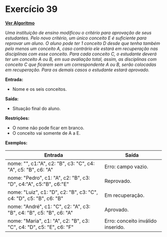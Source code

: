 # Exercício 39

[**Ver Algoritmo**](Algoritmo39.md)

*Uma instituição de ensino modificou o critério para aprovação de seus estudantes. Pelo novo critério, um único conceito E é suficiente para reprovar um aluno. O aluno pode ter 1 conceito D desde que tenha também pelo menos um conceito A, caso contrário ele estará em recuperação nas disciplinas com esse conceito. Para cada conceito C, o estudante deverá ter um conceito A ou B, em sua avaliação total, assim, as disciplinas com conceito C que ficarem sem um correspondente A ou B, serão colocadas em recuperação. Para os demais casos o estudante estará aprovado.*

**Entrada:**
- Nome e os seis conceitos.

**Saída:**
- Situação final do aluno.

**Restrições:**
- O nome não pode ficar em branco.
- O conceito vai somente de A a E.

**Exemplos:**

| Entrada          | Saída |
| ---------------- | ----- |
| nome: "", c1:"A", c2: "B", c3: "C", c4: "A", c5: "B", c6: "A" | Erro: campo vazio. |
| nome: "Pedro", c1: "A", c2: "B", c3: "D", c4:"A", c5:"B", c6:"E" | Reprovado. |
| nome: "Luiz", c1: "D", c2: "B", c3: "C", c4: "D", c5: "B", c6: "B" | Em recuperação. |
| nome: "André", c1: "C", c2: "A", c3: "B", c4: "B", c5: "B", c6: "A" | Aprovado. |
| nome: "Maria", c1: "A", c2: "B", c3: "C", c4: "D", c5: "E", c6: "F" | Erro: conceito inválido inserido. |
